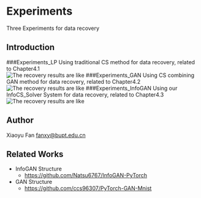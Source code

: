 # Experiments
Three Experiments for data recovery

## Introduction
###Experiments_LP
Using traditional CS method for data recovery, related to Chapter4.1  
![The recovery results are like]()
###Experiments_GAN
Using CS combining GAN method for data recovery, related to Chapter4.2  
![The recovery results are like]()
###Experiments_InfoGAN
Using our InfoCS_Solver System for data recovery, related to Chapter4.3  
![The recovery results are like]()

## Author
Xiaoyu Fan  fanxy@bupt.edu.cn

## Related Works
* InfoGAN Structure
   * https://github.com/Natsu6767/InfoGAN-PyTorch
* GAN Structure
   * https://github.com/ccs96307/PyTorch-GAN-Mnist